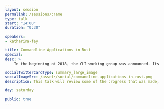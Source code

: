 ```yaml
---
layout: session
permalink: /sessions/:name
type: talk
start: "14:00"
duration: "0:30"

speakers:
- katharina-fey

title: Commandline Applications in Rust
special:
desc: >
    In the beginning of 2018, the CLI working group was announced. Its mission: making the development of command line applications in Rust easier, more scalable and involving less boilerplate. Now, we're nearing the end of the year. In this talk we will review some of the progress that was made, and show how the process of writing a command-line application in Rust looks from 2018 onward.

socialTwitterCardType: summary_large_image
socialImageSrc: /assets/social/commandline-applications-in-rust.png
description: This talk will review some of the progress that was made, and show how the process of writing a command-line application in Rust looks from 2018 onward.

day: saturday

public: true
---
```

